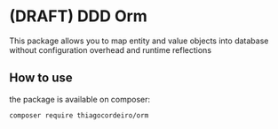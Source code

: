 # (DRAFT) DDD Orm

This package allows you to map entity and value objects into database without configuration overhead and runtime reflections

## How to use
the package is available on composer:
```
composer require thiagocordeiro/orm
```
